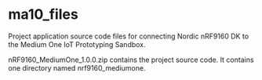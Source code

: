 # ma10_files

Project application source code files for connecting Nordic nRF9160 DK to the Medium One IoT Prototyping Sandbox.

nRF9160_MediumOne_1.0.0.zip contains the project source code. It contains one directory named nrf9160_mediumone.
